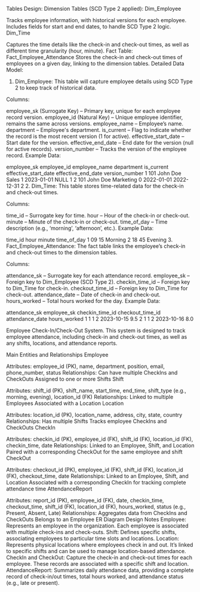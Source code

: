 Tables Design:
Dimension Tables (SCD Type 2 applied):
Dim_Employee

Tracks employee information, with historical versions for each employee.
Includes fields for start and end dates, to handle SCD Type 2 logic.
Dim_Time

Captures the time details like the check-in and check-out times, as well as different time granularity (hour, minute).
Fact Table:
Fact_Employee_Attendance
Stores the check-in and check-out times of employees on a given day, linking to the dimension tables.
Detailed Data Model:
1. Dim_Employee:
This table will capture employee details using SCD Type 2 to keep track of historical data.

Columns:

employee_sk (Surrogate Key) – Primary key, unique for each employee record version.
employee_id (Natural Key) – Unique employee identifier, remains the same across versions.
employee_name – Employee’s name.
department – Employee's department.
is_current – Flag to indicate whether the record is the most recent version (1 for active).
effective_start_date – Start date for the version.
effective_end_date – End date for the version (null for active records).
version_number – Tracks the version of the employee record.
Example Data:

employee_sk	employee_id	employee_name	department	is_current	effective_start_date	effective_end_date	version_number
1	101	John Doe	Sales	1	2023-01-01	NULL	1
2	101	John Doe	Marketing	0	2022-01-01	2022-12-31	2
2. Dim_Time:
This table stores time-related data for the check-in and check-out times.

Columns:

time_id – Surrogate key for time.
hour – Hour of the check-in or check-out.
minute – Minute of the check-in or check-out.
time_of_day – Time description (e.g., ‘morning’, ‘afternoon’, etc.).
Example Data:

time_id	hour	minute	time_of_day
1	09	15	Morning
2	18	45	Evening
3. Fact_Employee_Attendance:
The fact table links the employee’s check-in and check-out times to the dimension tables.

Columns:

attendance_sk – Surrogate key for each attendance record.
employee_sk – Foreign key to Dim_Employee (SCD Type 2).
checkin_time_id – Foreign key to Dim_Time for check-in.
checkout_time_id – Foreign key to Dim_Time for check-out.
attendance_date – Date of check-in and check-out.
hours_worked – Total hours worked for the day.
Example Data:

attendance_sk	employee_sk	checkin_time_id	checkout_time_id	attendance_date	hours_worked
1	1	1	2	2023-10-15	9.5
2	1	1	2	2023-10-16	8.0






Employee Check-In/Check-Out System. This system is designed to track employee attendance, including check-in and check-out times, as well as any shifts, locations, and attendance reports.

Main Entities and Relationships
Employee

Attributes: employee_id (PK), name, department, position, email, phone_number, status
Relationships:
Can have multiple CheckIns and CheckOuts
Assigned to one or more Shifts
Shift

Attributes: shift_id (PK), shift_name, start_time, end_time, shift_type (e.g., morning, evening), location_id (FK)
Relationships:
Linked to multiple Employees
Associated with a Location
Location

Attributes: location_id (PK), location_name, address, city, state, country
Relationships:
Has multiple Shifts
Tracks employee CheckIns and CheckOuts
CheckIn

Attributes: checkin_id (PK), employee_id (FK), shift_id (FK), location_id (FK), checkin_time, date
Relationships:
Linked to an Employee, Shift, and Location
Paired with a corresponding CheckOut for the same employee and shift
CheckOut

Attributes: checkout_id (PK), employee_id (FK), shift_id (FK), location_id (FK), checkout_time, date
Relationships:
Linked to an Employee, Shift, and Location
Associated with a corresponding CheckIn for tracking complete attendance time
AttendanceReport

Attributes: report_id (PK), employee_id (FK), date, checkin_time, checkout_time, shift_id (FK), location_id (FK), hours_worked, status (e.g., Present, Absent, Late)
Relationships:
Aggregates data from CheckIns and CheckOuts
Belongs to an Employee
ER Diagram Design Notes
Employee: Represents an employee in the organization. Each employee is associated with multiple check-ins and check-outs.
Shift: Defines specific shifts, associating employees to particular time slots and locations.
Location: Represents physical locations where employees check in and out. It’s linked to specific shifts and can be used to manage location-based attendance.
CheckIn and CheckOut: Capture the check-in and check-out times for each employee. These records are associated with a specific shift and location.
AttendanceReport: Summarizes daily attendance data, providing a complete record of check-in/out times, total hours worked, and attendance status (e.g., late or present).
